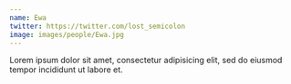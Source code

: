 ```yaml
---
name: Ewa
twitter: https://twitter.com/lost_semicolon
image: images/people/Ewa.jpg
---
```

Lorem ipsum dolor sit amet, consectetur adipisicing elit, sed do eiusmod tempor incididunt ut labore et.